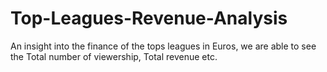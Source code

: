 # Top-Leagues-Revenue-Analysis
An insight into the finance of the tops leagues in Euros, we are able to see the Total number of viewership, Total revenue etc.
